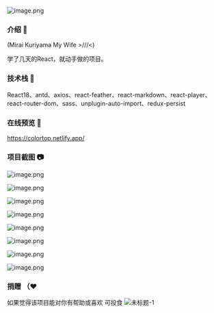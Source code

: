 
![image.png](https://p9-juejin.byteimg.com/tos-cn-i-k3u1fbpfcp/0bdc972b26014f9289542cfdf7749d1f~tplv-k3u1fbpfcp-jj-mark:0:0:0:0:q75.image#?w=1637&h=894&s=1139531&e=png&b=322039)
### 介绍 📖

(Mirai Kuriyama My Wife >///<)

学了几天的React，就动手做的项目。

### 技术栈 📖

React18、antd、axios、react-feather、react-markdown、react-player、react-router-dom、sass、unplugin-auto-import、redux-persist

### 在线预览 👀

https://colortop.netlify.app/

### 项目截图 📷


![image.png](https://p1-juejin.byteimg.com/tos-cn-i-k3u1fbpfcp/7f4d294dfb374899904c861b5c32039e~tplv-k3u1fbpfcp-jj-mark:0:0:0:0:q75.image#?w=1920&h=951&s=1521392&e=png&b=322039)


![image.png](https://p9-juejin.byteimg.com/tos-cn-i-k3u1fbpfcp/37d6d06d56af459bbdbd4cea580e52e5~tplv-k3u1fbpfcp-jj-mark:0:0:0:0:q75.image#?w=1920&h=952&s=1929573&e=png&b=39203e)


![image.png](https://p1-juejin.byteimg.com/tos-cn-i-k3u1fbpfcp/6fd7ab9ed5994ed68df8767d5fcefb37~tplv-k3u1fbpfcp-jj-mark:0:0:0:0:q75.image#?w=1909&h=945&s=1241048&e=png&b=3a2441)


![image.png](https://p9-juejin.byteimg.com/tos-cn-i-k3u1fbpfcp/55acd4e05be543adafc03e19d6d4a532~tplv-k3u1fbpfcp-jj-mark:0:0:0:0:q75.image#?w=1909&h=948&s=1008951&e=png&b=351e3d)


![image.png](https://p6-juejin.byteimg.com/tos-cn-i-k3u1fbpfcp/80757cc56f3c4cdb9cd0f6caaaa311e7~tplv-k3u1fbpfcp-jj-mark:0:0:0:0:q75.image#?w=1915&h=953&s=955168&e=png&b=3d2341)


![image.png](https://p1-juejin.byteimg.com/tos-cn-i-k3u1fbpfcp/14307bbc37c94cfda2a2289c3967a568~tplv-k3u1fbpfcp-jj-mark:0:0:0:0:q75.image#?w=1912&h=949&s=2624323&e=png&b=351f3d)


![image.png](https://p9-juejin.byteimg.com/tos-cn-i-k3u1fbpfcp/92d1fbad6de54115b970860efee80257~tplv-k3u1fbpfcp-jj-mark:0:0:0:0:q75.image#?w=1906&h=951&s=1263453&e=png&b=391f3f)


![image.png](https://p6-juejin.byteimg.com/tos-cn-i-k3u1fbpfcp/b33912f950b24daf817cabf08fe95fcf~tplv-k3u1fbpfcp-jj-mark:0:0:0:0:q75.image#?w=1913&h=952&s=1474529&e=png&b=3c1e3d)

### 捐赠 （❤

如果觉得该项目能对你有帮助或喜欢 可投食
![未标题-1](https://github.com/XiangZi7/KM-Music-Player/assets/67356803/283eaed1-e97b-4e55-a182-dee4dc3f6ba3)

